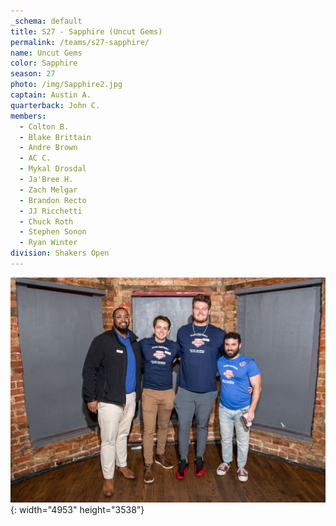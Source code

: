 ```yaml
---
_schema: default
title: S27 - Sapphire (Uncut Gems)
permalink: /teams/s27-sapphire/
name: Uncut Gems
color: Sapphire
season: 27
photo: /img/Sapphire2.jpg
captain: Austin A.
quarterback: John C.
members:
  - Colton B.
  - Blake Brittain
  - Andre Brown
  - AC C.
  - Mykal Drosdal
  - Ja'Bree H.
  - Zach Melgar
  - Brandon Recto
  - JJ Ricchetti
  - Chuck Roth
  - Stephen Sonon
  - Ryan Winter
division: Shakers Open
---
```

![](/img/da2-7066.jpg){: width="4953" height="3538"}